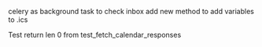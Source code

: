 celery as background task to check inbox
add new method to add variables to .ics

Test return len 0 from test_fetch_calendar_responses
